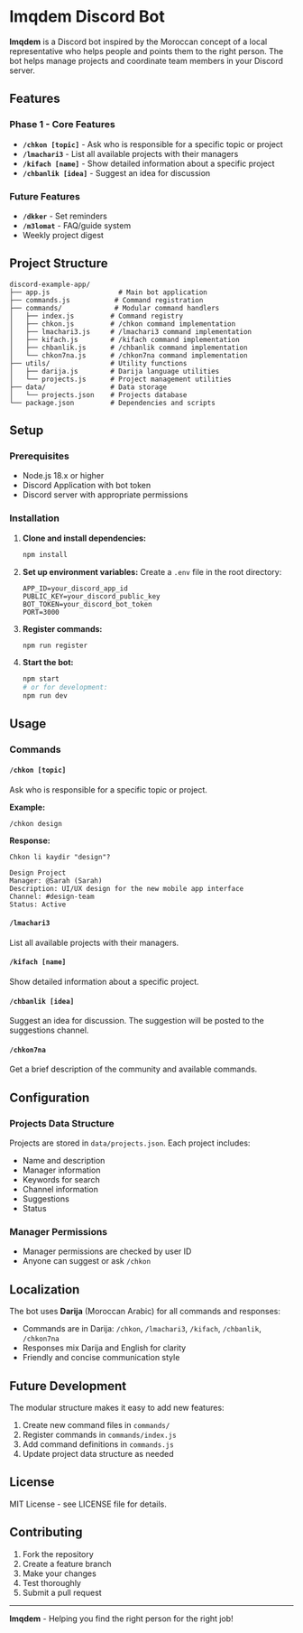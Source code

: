 # lmqdem Discord Bot

**lmqdem** is a Discord bot inspired by the Moroccan concept of a local representative who helps people and points them to the right person. The bot helps manage projects and coordinate team members in your Discord server.

## Features

### Phase 1 - Core Features
- **`/chkon [topic]`** - Ask who is responsible for a specific topic or project
- **`/lmachari3`** - List all available projects with their managers
- **`/kifach [name]`** - Show detailed information about a specific project
- **`/chbanlik [idea]`** - Suggest an idea for discussion

### Future Features
- **`/dkker`** - Set reminders
- **`/m3lomat`** - FAQ/guide system
- Weekly project digest

## Project Structure

```
discord-example-app/
├── app.js                 # Main bot application
├── commands.js           # Command registration
├── commands/             # Modular command handlers
│   ├── index.js         # Command registry
│   ├── chkon.js         # /chkon command implementation
│   ├── lmachari3.js     # /lmachari3 command implementation
│   ├── kifach.js        # /kifach command implementation
│   ├── chbanlik.js      # /chbanlik command implementation
│   └── chkon7na.js      # /chkon7na command implementation
├── utils/               # Utility functions
│   ├── darija.js        # Darija language utilities
│   └── projects.js      # Project management utilities
├── data/                # Data storage
│   └── projects.json    # Projects database
└── package.json         # Dependencies and scripts
```

## Setup

### Prerequisites
- Node.js 18.x or higher
- Discord Application with bot token
- Discord server with appropriate permissions

### Installation

1. **Clone and install dependencies:**
   ```bash
   npm install
   ```

2. **Set up environment variables:**
   Create a `.env` file in the root directory:
   ```env
   APP_ID=your_discord_app_id
   PUBLIC_KEY=your_discord_public_key
   BOT_TOKEN=your_discord_bot_token
   PORT=3000
   ```

3. **Register commands:**
   ```bash
   npm run register
   ```

4. **Start the bot:**
   ```bash
   npm start
   # or for development:
   npm run dev
   ```

## Usage

### Commands

#### `/chkon [topic]`
Ask who is responsible for a specific topic or project.

**Example:**
```
/chkon design
```
**Response:**
```
Chkon li kaydir "design"?

Design Project
Manager: @Sarah (Sarah)
Description: UI/UX design for the new mobile app interface
Channel: #design-team
Status: Active
```

#### `/lmachari3`
List all available projects with their managers.

#### `/kifach [name]`
Show detailed information about a specific project.

#### `/chbanlik [idea]`
Suggest an idea for discussion. The suggestion will be posted to the suggestions channel.

#### `/chkon7na`
Get a brief description of the community and available commands.

## Configuration

### Projects Data Structure
Projects are stored in `data/projects.json`. Each project includes:
- Name and description
- Manager information
- Keywords for search
- Channel information
- Suggestions
- Status

### Manager Permissions
- Manager permissions are checked by user ID
- Anyone can suggest or ask `/chkon`

## Localization

The bot uses **Darija** (Moroccan Arabic) for all commands and responses:
- Commands are in Darija: `/chkon`, `/lmachari3`, `/kifach`, `/chbanlik`, `/chkon7na`
- Responses mix Darija and English for clarity
- Friendly and concise communication style

## Future Development

The modular structure makes it easy to add new features:
1. Create new command files in `commands/`
2. Register commands in `commands/index.js`
3. Add command definitions in `commands.js`
4. Update project data structure as needed

## License

MIT License - see LICENSE file for details.

## Contributing

1. Fork the repository
2. Create a feature branch
3. Make your changes
4. Test thoroughly
5. Submit a pull request

---

**lmqdem** - Helping you find the right person for the right job!